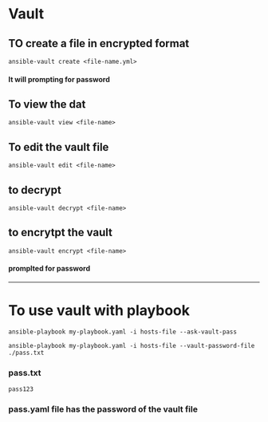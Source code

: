 # Vault
## TO create a file in encrypted format
```
ansible-vault create <file-name.yml>
```
#### It will prompting for password
## To view the dat
```
ansible-vault view <file-name>
```
## To edit the vault file
```
ansible-vault edit <file-name>
```
## to decrypt
```
ansible-vault decrypt <file-name>
```
## to encrytpt the vault
```
ansible-vault encrypt <file-name>
```
#### promplted for password
*****************************
# To use vault with playbook
```
ansible-playbook my-playbook.yaml -i hosts-file --ask-vault-pass
```
```
ansible-playbook my-playbook.yaml -i hosts-file --vault-password-file ./pass.txt
```

### pass.txt
```
pass123
```

### pass.yaml file has the password of the vault file
